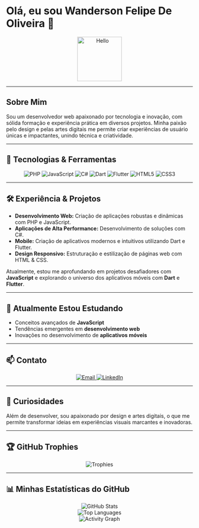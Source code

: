 # Olá, eu sou Wanderson Felipe De Oliveira 👋

<p align="center">
  <img src="https://media.giphy.com/media/hvRJCLFzcasrR4ia7z/giphy.gif" width="120" alt="Hello">
</p>

<hr>

## Sobre Mim

Sou um desenvolvedor web apaixonado por tecnologia e inovação, com sólida formação e experiência prática em diversos projetos. Minha paixão pelo design e pelas artes digitais me permite criar experiências de usuário únicas e impactantes, unindo técnica e criatividade.

<hr>

## 🚀 Tecnologias & Ferramentas

<div align="center">
  <img src="https://img.shields.io/badge/PHP-777BB4?style=for-the-badge&logo=php&logoColor=white" alt="PHP">
  <img src="https://img.shields.io/badge/JavaScript-F7DF1E?style=for-the-badge&logo=javascript&logoColor=black" alt="JavaScript">
  <img src="https://img.shields.io/badge/C%23-239120?style=for-the-badge&logo=csharp&logoColor=white" alt="C#">
  <img src="https://img.shields.io/badge/Dart-0175C2?style=for-the-badge&logo=dart&logoColor=white" alt="Dart">
  <img src="https://img.shields.io/badge/Flutter-02569B?style=for-the-badge&logo=flutter&logoColor=white" alt="Flutter">
  <img src="https://img.shields.io/badge/HTML5-E34F26?style=for-the-badge&logo=html5&logoColor=white" alt="HTML5">
  <img src="https://img.shields.io/badge/CSS3-1572B6?style=for-the-badge&logo=css3&logoColor=white" alt="CSS3">
</div>

<hr>

## 🛠️ Experiência & Projetos

- **Desenvolvimento Web:** Criação de aplicações robustas e dinâmicas com PHP e JavaScript.
- **Aplicações de Alta Performance:** Desenvolvimento de soluções com C#.
- **Mobile:** Criação de aplicativos modernos e intuitivos utilizando Dart e Flutter.
- **Design Responsivo:** Estruturação e estilização de páginas web com HTML & CSS.

Atualmente, estou me aprofundando em projetos desafiadores com **JavaScript** e explorando o universo dos aplicativos móveis com **Dart** e **Flutter**.

<hr>

## 🔭 Atualmente Estou Estudando

- Conceitos avançados de **JavaScript**
- Tendências emergentes em **desenvolvimento web**
- Inovações no desenvolvimento de **aplicativos móveis**

<hr>

## 📫 Contato

<div align="center">
  <a href="mailto:Wandersonfoliveira96@gmail.com">
    <img src="https://img.shields.io/badge/Email-D14836?style=for-the-badge&logo=gmail&logoColor=white" alt="Email">
  </a>
  <a href="https://www.linkedin.com/in/wandersonfelipedeoliveira">
    <img src="https://img.shields.io/badge/LinkedIn-0077B5?style=for-the-badge&logo=linkedin&logoColor=white" alt="LinkedIn">
  </a>
</div>

<hr>

## 🎨 Curiosidades

Além de desenvolver, sou apaixonado por design e artes digitais, o que me permite transformar ideias em experiências visuais marcantes e inovadoras.

<hr>

## 🏆 GitHub Trophies

<p align="center">
  <img src="https://github-profile-trophy.vercel.app/?username=SeuUsuario&theme=radical&no-frame=true&no-bg=true" alt="Trophies">
</p>

<hr>

## 📊 Minhas Estatísticas do GitHub

<div align="center">
  <img src="https://github-readme-stats.vercel.app/api?username=SeuUsuario&show_icons=true&theme=radical" alt="GitHub Stats">
</div>

<div align="center">
  <img src="https://github-readme-stats.vercel.app/api/top-langs/?username=SeuUsuario&layout=compact&theme=radical" alt="Top Languages">
</div>

<div align="center">
  <img src="https://github-readme-activity-graph.cyclic.app/graph?username=SeuUsuario&theme=react-dark" alt="Activity Graph">
</div>
